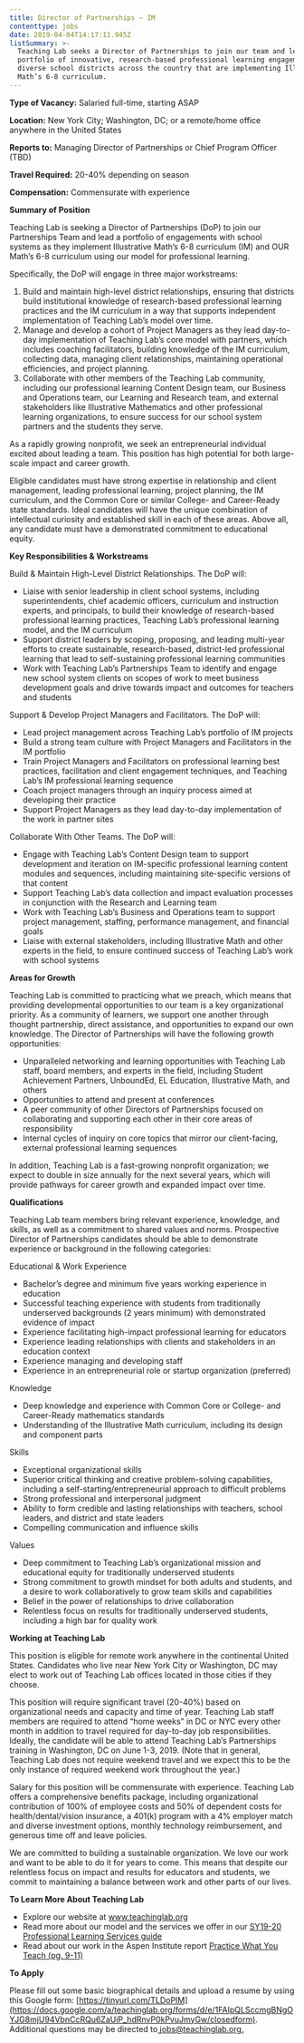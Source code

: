 ```yaml
---
title: Director of Partnerships – IM
contenttype: jobs
date: 2019-04-04T14:17:11.945Z
listSummary: >-
  Teaching Lab seeks a Director of Partnerships to join our team and lead a
  portfolio of innovative, research-based professional learning engagements with
  diverse school districts across the country that are implementing Illustrative
  Math’s 6-8 curriculum.
---
```

**Type of Vacancy:** Salaried full-time, starting ASAP  

**Location:** New York City; Washington, DC; or a remote/home office anywhere in the United States 

**Reports to:** Managing Director of Partnerships or Chief Program Officer (TBD)

**Travel Required:** 20-40% depending on season

**Compensation:** Commensurate with experience 

**Summary of Position**

Teaching Lab is seeking a Director of Partnerships (DoP) to join our Partnerships Team and lead a portfolio of engagements with school systems as they implement Illustrative Math’s 6-8 curriculum (IM) and OUR Math’s 6-8 curriculum using our model for professional learning. 

Specifically, the DoP will engage in three major workstreams:

1. Build and maintain high-level district relationships, ensuring that districts build institutional knowledge of research-based professional learning practices and the IM curriculum in a way that supports independent implementation of Teaching Lab’s model over time.
2. Manage and develop a cohort of Project Managers as they lead day-to-day implementation of Teaching Lab’s core model with partners, which includes coaching facilitators, building knowledge of the IM curriculum, collecting data, managing client relationships, maintaining operational efficiencies, and project planning.  
3. Collaborate with other members of the Teaching Lab community, including our professional learning Content Design team, our Business and Operations team, our Learning and Research team, and external stakeholders like Illustrative Mathematics and other professional learning organizations, to ensure success for our school system partners and the students they serve. 

As a rapidly growing nonprofit, we seek an entrepreneurial individual excited about leading a team. This position has high potential for both large-scale impact and career growth.

Eligible candidates must have strong expertise in relationship and client management, leading professional learning, project planning, the IM curriculum, and the Common Core or similar College- and Career-Ready state standards. Ideal candidates will have the unique combination of intellectual curiosity and established skill in each of these areas. Above all, any candidate must have a demonstrated commitment to educational equity.

**Key Responsibilities & Workstreams**

Build & Maintain High-Level District Relationships. The DoP will:

* Liaise with senior leadership in client school systems, including superintendents, chief academic officers, curriculum and instruction experts, and principals, to build their knowledge of research-based professional learning practices, Teaching Lab’s professional learning model, and the IM curriculum
* Support district leaders by scoping, proposing, and leading multi-year efforts to create sustainable, research-based, district-led professional learning that lead to self-sustaining professional learning communities 
* Work with Teaching Lab’s Partnerships Team to identify and engage new school system clients on scopes of work to meet business development goals and drive towards impact and outcomes for teachers and students

Support & Develop Project Managers and Facilitators. The DoP will:

* Lead project management across Teaching Lab’s portfolio of IM projects 
* Build a strong team culture with Project Managers and Facilitators in the IM portfolio 
* Train Project Managers and Facilitators on professional learning best practices, facilitation and client engagement techniques, and Teaching Lab’s IM professional learning sequence
* Coach project managers through an inquiry process aimed at developing their practice
* Support Project Managers as they lead day-to-day implementation of the work in partner sites 

Collaborate With Other Teams. The DoP will:

* Engage with Teaching Lab’s Content Design team to support development and iteration on IM-specific professional learning content modules and sequences, including maintaining site-specific versions of that content   
* Support Teaching Lab’s data collection and impact evaluation processes in conjunction with the Research and Learning team
* Work with Teaching Lab’s Business and Operations team to support project management, staffing, performance management, and financial goals
* Liaise with external stakeholders, including Illustrative Math and other experts in the field, to ensure continued success of Teaching Lab’s work with school systems

**Areas for Growth** 

Teaching Lab is committed to practicing what we preach, which means that providing developmental opportunities to our team is a key organizational priority. As a community of learners, we support one another through thought partnership, direct assistance, and opportunities to expand our own knowledge. The Director of Partnerships will have the following growth opportunities: 

* Unparalleled networking and learning opportunities with Teaching Lab staff, board members, and experts in the field, including Student Achievement Partners, UnboundEd, EL Education, Illustrative Math, and others
* Opportunities to attend and present at conferences
* A peer community of other Directors of Partnerships focused on collaborating and supporting each other in their core areas of responsibility 
* Internal cycles of inquiry on core topics that mirror our client-facing, external professional learning sequences

In addition, Teaching Lab is a fast-growing nonprofit organization; we expect to double in size annually for the next several years, which will provide pathways for career growth and expanded impact over time. 

**Qualifications**

Teaching Lab team members bring relevant experience, knowledge, and skills, as well as a commitment to shared values and norms. Prospective Director of Partnerships candidates should be able to demonstrate experience or background in the following categories:

Educational & Work Experience

* Bachelor’s degree and minimum five years working experience in education
* Successful teaching experience with students from traditionally underserved backgrounds (2 years minimum) with demonstrated evidence of impact
* Experience facilitating high-impact professional learning for educators
* Experience leading relationships with clients and stakeholders in an education context
* Experience managing and developing staff 
* Experience in an entrepreneurial role or startup organization (preferred)

Knowledge 

* Deep knowledge and experience with Common Core or College- and Career-Ready mathematics standards
* Understanding of the Illustrative Math curriculum, including its design and component parts 

Skills

* Exceptional organizational skills
* Superior critical thinking and creative problem-solving capabilities, including a self-starting/entrepreneurial approach to difficult problems
* Strong professional and interpersonal judgment 
* Ability to form credible and lasting relationships with teachers, school leaders, and district and state leaders 
* Compelling communication and influence skills

Values

* Deep commitment to Teaching Lab’s organizational mission and educational equity for traditionally underserved students 
* Strong commitment to growth mindset for both adults and students, and a desire to work collaboratively to grow team skills and capabilities 
* Belief in the power of relationships to drive collaboration
* Relentless focus on results for traditionally underserved students, including a high bar for quality work

**Working at Teaching Lab** 

This position is eligible for remote work anywhere in the continental United States. Candidates who live near New York City or Washington, DC may elect to work out of Teaching Lab offices located in those cities if they choose. 

This position will require significant travel (20-40%) based on organizational needs and capacity and time of year. Teaching Lab staff members are required to attend “home weeks” in DC or NYC every other month in addition to travel required for day-to-day job responsibilities. Ideally, the candidate will be able to attend Teaching Lab’s Partnerships training in Washington, DC on June 1-3, 2019. (Note that in general, Teaching Lab does not require weekend travel and we expect this to be the only instance of required weekend work throughout the year.)

Salary for this position will be commensurate with experience. Teaching Lab offers a comprehensive benefits package, including organizational contribution of 100% of employee costs and 50% of dependent costs for health/dental/vision insurance, a 401(k) program with a 4% employer match and diverse investment options, monthly technology reimbursement, and generous time off and leave policies.

We are committed to building a sustainable organization. We love our work and want to be able to do it for years to come. This means that despite our relentless focus on impact and results for educators and students, we commit to maintaining a balance between work and other parts of our lives.

**To Learn More About Teaching Lab** 

* Explore our website at [www.teachinglab.org](https://www.teachinglab.org/)
* Read more about our model and the services we offer in our [SY19-20 Professional Learning Services guide](https://www.dropbox.com/s/tbolveueiy4kbbg/SY19-20%20Teaching%20Lab%20Professional%20Learning%20Services.pdf?dl=0)
* Read about our work in the Aspen Institute report [Practice What You Teach (pg. 9-11)](chrome-extension://oemmndcbldboiebfnladdacbdfmadadm/https://assets.aspeninstitute.org/content/uploads/2017/04/Practice-What-You-Teach.pdf)

**To Apply**

Please fill out some basic biographical details and upload a resume by using this Google form: [https://tinyurl.com/TLDoPIM](https://docs.google.com/a/teachinglab.org/forms/d/e/1FAIpQLSccmgBNgOYJG8mjU94VbnCcRQu6ZaUiP_hdRnvP0kPvuJmyGw/closedform). Additional questions may be directed to[ jobs@teachinglab.org.](jobs@teachinglab.org)
